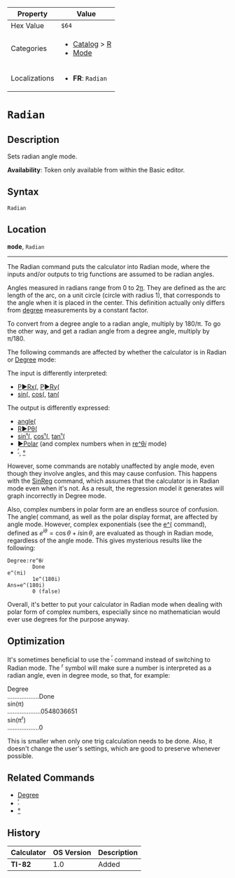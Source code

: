 | Property      | Value |
|---------------|-------|
| Hex Value     | `$64`|
| Categories    | <ul><li>[Catalog](<../categories/Catalog.md>) > [R](<../categories/Catalog.md#R>)</li><li>[Mode](<../categories/Mode.md>)</li></ul> |
| Localizations | <ul><li><b>FR</b>: `Radian`</li></ul> |

# `Radian`

## Description
Sets radian angle mode.


<b>Availability</b>: Token only available from within the Basic editor.

## Syntax
`Radian`

## Location
<tt><kbd><b>mode</b></kbd></tt>, `Radian`
<hr>

The Radian command puts the calculator into Radian mode, where the inputs and/or outputs to trig functions are assumed to be radian angles.

Angles measured in radians range from 0 to 2[π](pi). They are defined as the arc length of the arc, on a unit circle (circle with radius 1), that corresponds to the angle when it is placed in the center. This definition actually only differs from [degree](degree-mode) measurements by a constant factor.

To convert from a degree angle to a radian angle, multiply by 180/π. To go the other way, and get a radian angle from a degree angle, multiply by π/180.

The following commands are affected by whether the calculator is in Radian or [Degree](degree-mode) mode:

The input is differently interpreted:

*   [P►Rx(](p-rx), [P►Ry(](p-ry)
*   [sin(](sin\(.md), [cos(](cos\(.md), [tan(](tan\(.md)

The output is differently expressed:

*   [angle(](angle\(.md)
*   [R►Pθ(](R►Pθ\(.md)
*   [sinֿ¹(](arcsin), [cosֿ¹(](arccos), [tanֿ¹(](arctan)
*   [►Polar](polar-display) (and complex numbers when in [re^θ𝑖](re-thetai) mode)
*   <sup><a href="ʳ.md">ʳ</a></sup>, [°](°.md)

However, some commands are notably unaffected by angle mode, even though they involve angles, and this may cause confusion. This happens with the [SinReg](SinReg.md) command, which assumes that the calculator is in Radian mode even when it's not. As a result, the regression model it generates will graph incorrectly in Degree mode.

Also, complex numbers in polar form are an endless source of confusion. The angle( command, as well as the polar display format, are affected by angle mode. However, complex exponentials (see the [e^(](e-exponent) command), defined as $e^{i\theta}=\cos\theta+i\sin\theta$, are evaluated as though in Radian mode, regardless of the angle mode. This gives mysterious results like the following:

```ti-basic
Degree:re^θ𝑖
        Done
e^(πi)
        1e^(180i)
Ans=e^(180i)
        0 (false)
```

Overall, it's better to put your calculator in Radian mode when dealing with polar form of complex numbers, especially since no mathematician would ever use degrees for the purpose anyway.

## Optimization

It's sometimes beneficial to use the <sup><a href="ʳ.md">ʳ</a></sup> command instead of switching to Radian mode. The <sup>r</sup> symbol will make sure a number is interpreted as a radian angle, even in degree mode, so that, for example:

Degree  
………………Done  
sin(π)  
……………….0548036651  
sin(π<sup>r</sup>)  
………………0

This is smaller when only one trig calculation needs to be done. Also, it doesn't change the user's settings, which are good to preserve whenever possible.

## Related Commands

*   [Degree](Degree.md)
*   <sup><a href="ʳ.md">ʳ</a></sup>
*   [°](°.md)

## History
| Calculator | OS Version | Description |
|------------|------------|-------------|
| <b>TI-82</b> | 1.0 | Added |


